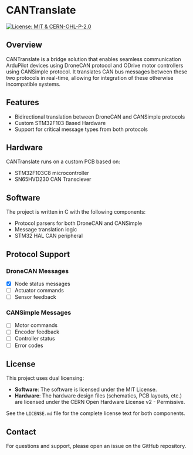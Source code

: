 # CANTranslate

[![License: MIT & CERN-OHL-P-2.0](https://img.shields.io/badge/License-MIT%20%26%20CERN--OHL--P--2.0-blue.svg)](LICENSE.md)

## Overview

CANTranslate is a bridge solution that enables seamless communication ArduPilot devices using DroneCAN protocol and ODrive motor controllers using CANSimple protocol. It translates CAN bus messages between these two protocols in real-time, allowing for integration of these otherwise incompatible systems.

## Features

- Bidirectional translation between DroneCAN and CANSimple protocols
- Custom STM32F103 Based Hardware
- Support for critical message types from both protocols

## Hardware

CANTranslate runs on a custom PCB based on:

- STM32F103C8 microcontroller
- SN65HVD230 CAN Transciever

## Software

The project is written in C with the following components:

- Protocol parsers for both DroneCAN and CANSimple
- Message translation logic
- STM32 HAL CAN peripheral

## Protocol Support

### DroneCAN Messages

- [X] Node status messages
- [ ] Actuator commands 
- [ ] Sensor feedback

### CANSimple Messages

- [ ] Motor commands
- [ ] Encoder feedback
- [ ] Controller status
- [ ] Error codes

## License

This project uses dual licensing:

- **Software**: The software is licensed under the MIT License.
- **Hardware**: The hardware design files (schematics, PCB layouts, etc.) are licensed under the CERN Open Hardware License v2 - Permissive.

See the `LICENSE.md` file for the complete license text for both components.

## Contact

For questions and support, please open an issue on the GitHub repository.